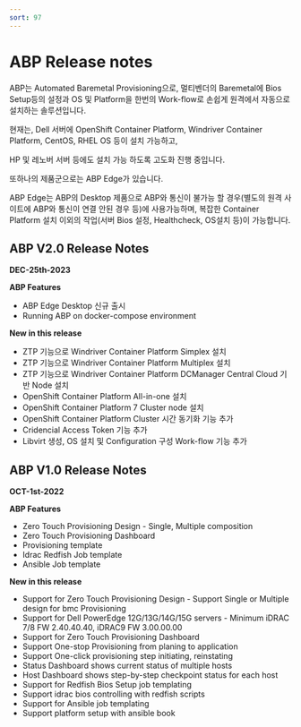 ```yaml
---
sort: 97
---
```


# ABP Release notes

ABP는 Automated Baremetal Provisioning으로,
멀티벤더의 Baremetal에 Bios Setup등의 설정과 OS 및 Platform을 한번의 Work-flow로 손쉽게 원격에서 자동으로 설치하는 솔루션입니다.

현재는, Dell 서버에 OpenShift Container Platform, Windriver Container Platform, CentOS, RHEL OS 등이 설치 가능하고,

HP 및 레노버 서버 등에도 설치 가능 하도록 고도화 진행 중입니다.

또하나의 제품군으로는 ABP Edge가 있습니다.

ABP Edge는 ABP의 Desktop 제품으로 ABP와 통신이 불가능 할 경우(별도의 원격 사이트에 ABP와 통신이 연결 안된 경우 등)에 사용가능하며, 복잡한 Container Platform 설치 이외의 작업(서버 Bios 설정, Healthcheck, OS설치 등)이 가능합니다.

## ABP V2.0 Release Notes

**DEC-25th-2023**

**ABP Features**

- ABP Edge Desktop 신규 출시
- Running ABP on docker-compose environment

**New in this release**

- ZTP 기능으로 Windriver Container Platform Simplex 설치
- ZTP 기능으로 Windriver Container Platform Multiplex 설치
- ZTP 기능으로 Windriver Container Platform DCManager Central Cloud 기반 Node 설치
- OpenShift Container Platform All-in-one 설치
- OpenShift Container Platform 7 Cluster node 설치
- OpenShift Container Platform Cluster 시간 동기화 기능 추가
- Cridencial Access Token 기능 추가
- Libvirt 생성, OS 설치 및 Configuration 구성 Work-flow 기능 추가

## ABP V1.0 Release Notes

**OCT-1st-2022**

**ABP Features**

- Zero Touch Provisioning Design - Single, Multiple composition
- Zero Touch Provisioning Dashboard
- Provisioning template
- Idrac Redfish Job template
- Ansible Job template

**New in this release**

- Support for Zero Touch Provisioning Design - Support Single or Multiple design for bmc Provisioning
- Support for Dell PowerEdge 12G/13G/14G/15G servers - Minimum iDRAC 7/8 FW 2.40.40.40, iDRAC9 FW 3.00.00.00
- Support for Zero Touch Provisioning Dashboard
- Support One-stop Provisioning from planing to application
- Support One-click provisioning step initiating, reinstating
- Status Dashboard shows current status of multiple hosts
- Host Dashboard shows step-by-step checkpoint status for each host
- Support for Redfish Bios Setup job templating
- Support idrac bios controlling with redfish scripts
- Support for Ansible job templating
- Support platform setup with ansible book
